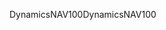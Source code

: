 <span data-ttu-id="2f493-101">DynamicsNAV100</span><span class="sxs-lookup"><span data-stu-id="2f493-101">DynamicsNAV100</span></span>